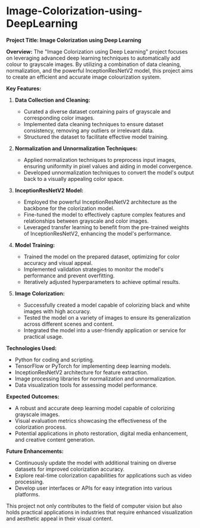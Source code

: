 # Image-Colorization-using-DeepLearning

**Project Title: Image Colorization using Deep Learning**

**Overview:**
The "Image Colorization using Deep Learning" project focuses on leveraging advanced deep learning techniques to automatically add colour to grayscale images. By utilizing a combination of data cleaning, normalization, and the powerful InceptionResNetV2 model, this project aims to create an efficient and accurate image colourization system.

**Key Features:**

1. **Data Collection and Cleaning:**
   - Curated a diverse dataset containing pairs of grayscale and corresponding color images.
   - Implemented data cleaning techniques to ensure dataset consistency, removing any outliers or irrelevant data.
   - Structured the dataset to facilitate effective model training.

2. **Normalization and Unnormalization Techniques:**
   - Applied normalization techniques to preprocess input images, ensuring uniformity in pixel values and aiding in model convergence.
   - Developed unnormalization techniques to convert the model's output back to a visually appealing color space.

3. **InceptionResNetV2 Model:**
   - Employed the powerful InceptionResNetV2 architecture as the backbone for the colorization model.
   - Fine-tuned the model to effectively capture complex features and relationships between grayscale and color images.
   - Leveraged transfer learning to benefit from the pre-trained weights of InceptionResNetV2, enhancing the model's performance.

4. **Model Training:**
   - Trained the model on the prepared dataset, optimizing for color accuracy and visual appeal.
   - Implemented validation strategies to monitor the model's performance and prevent overfitting.
   - Iteratively adjusted hyperparameters to achieve optimal results.

5. **Image Colorization:**
   - Successfully created a model capable of colorizing black and white images with high accuracy.
   - Tested the model on a variety of images to ensure its generalization across different scenes and content.
   - Integrated the model into a user-friendly application or service for practical usage.

**Technologies Used:**
- Python for coding and scripting.
- TensorFlow or PyTorch for implementing deep learning models.
- InceptionResNetV2 architecture for feature extraction.
- Image processing libraries for normalization and unnormalization.
- Data visualization tools for assessing model performance.

**Expected Outcomes:**
- A robust and accurate deep learning model capable of colorizing grayscale images.
- Visual evaluation metrics showcasing the effectiveness of the colorization process.
- Potential applications in photo restoration, digital media enhancement, and creative content generation.

**Future Enhancements:**
- Continuously update the model with additional training on diverse datasets for improved colorization accuracy.
- Explore real-time colorization capabilities for applications such as video processing.
- Develop user interfaces or APIs for easy integration into various platforms.

This project not only contributes to the field of computer vision but also holds practical applications in industries that require enhanced visualization and aesthetic appeal in their visual content.
